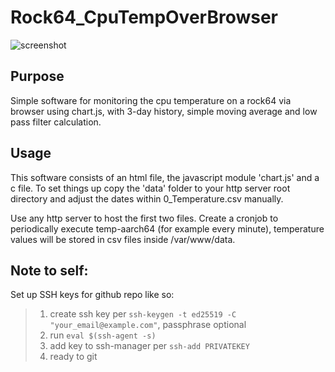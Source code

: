 # Rock64_CpuTempOverBrowser

![screenshot](https://user-images.githubusercontent.com/113915726/191346434-725ed320-cbac-435e-9aa6-72e9ad63382d.png)

## Purpose
Simple software for monitoring the cpu temperature on a rock64 via browser using chart.js, with 3-day history, simple moving average and low pass filter calculation.

## Usage
This software consists of an html file, the javascript module 'chart.js' and a c file. To set things up copy the 'data' folder to your
http server root directory and adjust the dates within  0_Temperature.csv manually.

Use any http server to host the first two files.
Create a cronjob to periodically execute temp-aarch64 (for example every minute), temperature values will be stored in csv files inside /var/www/data.


## Note to self:
Set up SSH keys for github repo like so:
> 1. create ssh key per `ssh-keygen -t ed25519 -C "your_email@example.com"`, passphrase optional
> 2. run `eval $(ssh-agent -s)`
> 3. add key to ssh-manager per `ssh-add PRIVATEKEY`
> 4. ready to git
